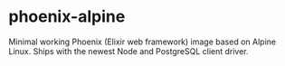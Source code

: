 # phoenix-alpine
Minimal working Phoenix (Elixir web framework) image based on Alpine Linux.
Ships with the newest Node and PostgreSQL client driver.
